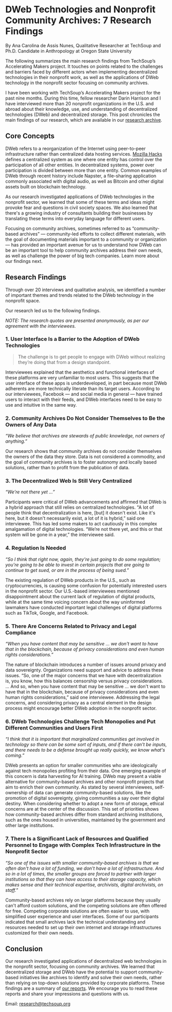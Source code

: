 # DWeb Technologies and Nonprofit Community Archives: 7 Research Findings

By Ana Carolina de Assis Nunes, Qualitative Researcher at TechSoup and Ph.D. Candidate in Anthropology at Oregon State University

The following summarizes the main research findings from TechSoup’s Accelerating Makers project. It touches on points related to the challenges and barriers faced by different actors when implementing decentralized technologies in their nonprofit work, as well as the applications of DWeb technology in the nonprofit sector focusing on community archives. 

I have been working with TechSoup’s Accelerating Makers project for the past nine months. During this time, fellow researcher Darin Harrison and I have interviewed more than 20 nonprofit organizations in the U.S. and abroad about their knowledge, use, and understanding of decentralized technologies (DWeb) and decentralized storage. This post chronicles the main findings of our research, which are available in our [research archive](https://acceleratingmakers.publicgoodapphouse.org/downloads).


## Core Concepts

DWeb refers to a reorganization of the Internet using peer-to-peer infrastructure rather than centralized data hosting services. [Mozilla Hacks](https://hacks.mozilla.org/2018/07/introducing-the-d-web/) defines a centralized system as one where one entity has control over the participation of all other entities. In decentralized systems, power over participation is divided between more than one entity. Common examples of DWeb through recent history include Napster, a file-sharing application commonly associated with digital audio, as well as Bitcoin and other digital assets built on blockchain technology. 

As our research investigated applications of DWeb technologies in the nonprofit sector, we  learned that some of these terms and ideas might provoke fear and questions in civil society spaces. We also learned that there's a growing industry of consultants building their businesses by translating these terms into everyday language for different users. 

Focusing on community archives, sometimes referred to as “community-based archives” — community-led efforts to collect different materials, with the goal of documenting materials important to a community or organization —  has provided an important avenue for us to understand how DWeb can be an important tool to help community archives address their own needs, as well as challenge the power of big tech companies. Learn more about our findings next. 


## Research Findings	

Through over 20 interviews and qualitative analysis, we identified a number of important themes and trends related to the DWeb technology in the nonprofit space. 

Our research led us to the following findings.

_NOTE: The research quotes are presented anonymously, as per our agreement with the interviewees._


### 1. User Interface Is a Barrier to the Adoption of DWeb Technologies  

 > The challenge is to get people to engage with DWeb without realizing they’re doing that from a design standpoint.

Interviewees explained that the aesthetics and functional interfaces of these platforms are very unfamiliar to most users. This suggests that the user interface of these apps is underdeveloped, in part because most DWeb adherents are more technically literate than its target users. According to our interviewees, Facebook — and social media in general — have trained users to interact with their feeds, and DWeb interfaces need to be easy to use and intuitive in the same way.


### 2. Community Archives Do Not Consider Themselves to Be the Owners of Any Data 

_“We believe that archives are stewards of public knowledge, not owners of anything.”_

Our research shows that community archives do not consider themselves the owners of the data they store. Data is not considered a commodity, and the goal of community archives is to foster autonomy and locally based solutions, rather than to profit from the publication of data.


### 3. The Decentralized Web Is Still Very Centralized

_“We’re not there yet …”_

Participants were critical of DWeb advancements and affirmed that DWeb is a hybrid approach that still relies on centralized technologies. "A lot of people think that decentralization is here, [but] it doesn't exist. Like it's here, but it doesn't necessarily exist, a lot of it is hybrid,” said one interviewee. This has led some makers to act cautiously in this complex amalgamation of digital technologies. “We’re not there yet, and this or that system will be gone in a year,” the interviewee said.


### 4. Regulation Is Needed

_“So I think that right now, again, they're just going to do some regulation; you're going to be able to invest in certain projects that are going to continue to get sued, or are in the process of being sued.”_

The existing regulation of DWeb products in the U.S., such as cryptocurrencies, is causing some confusion for potentially interested users in the nonprofit sector. Our U.S.-based interviewees mentioned disappointment about the current lack of regulation of digital products, while at the same time voicing concern about the way uninformed lawmakers have conducted important legal challenges of digital platforms such as TikTok, Google, and Facebook.


### 5. There Are Concerns Related to Privacy and Legal Compliance 

_“When you have content that may be sensitive … we don't want to have that in the blockchain, because of privacy considerations and even human rights considerations.”_

The nature of blockchain introduces a number of issues around privacy and data sovereignty. Organizations need support and advice to address these issues. “So, one of the major concerns that we have with decentralization is, you know, how this balances censorship versus privacy considerations. ... And so, when you have content that may be sensitive … we don't want to have that in the blockchain, because of privacy considerations and even human rights considerations,” said one interviewee. Addressing the legal concerns, and considering privacy as a central element in the design process might encourage better DWeb adoption in the nonprofit sector.


### 6. DWeb Technologies Challenge Tech Monopolies and Put Different Communities and Users First

_“I think that it is important that marginalized communities get involved in technology so there can be some sort of inputs, and if there can't be inputs, and there needs to be a defense brought up really quickly, we know what's coming.”_

DWeb presents an option for smaller communities who are ideologically against tech monopolies profiting from their data. One emerging example of this concern is data harvesting for AI training. DWeb may present a viable alternative for community-based archives and other nonprofit projects that aim to enrich their own community. As stated by several interviewees, self-ownership of data can generate community-based solutions, like the promotion of digital sovereignty, giving communities a say over their digital destiny. When considering whether to adopt a new form of storage, ethical concerns are at the center of the discussion. This set of priorities shows how community-based archives differ from standard archiving institutions, such as the ones housed in universities, maintained by the government and other large institutions.


### 7. There Is a Significant Lack of Resources and Qualified Personnel to Engage with Complex Tech Infrastructure in the Nonprofit Sector

_“So one of the issues with smaller community-based archives is that we often don't have a lot of funding, we don't have a lot of infrastructure. And so in a lot of times, the smaller groups are forced to partner with larger institutions so that they can have access to their storage capacity, which makes sense and their technical expertise, archivists, digital archivists, on staff.”_

Community-based archives rely on larger platforms because they usually can't afford custom solutions, and the competing solutions are often offered for free. Competing corporate solutions are often easier to use, with simplified user experience and user interfaces. Some of our participants indicated that small archives lack the technical understanding and resources needed to set up their own internet and storage infrastructures customized for their own needs.


## Conclusion 

Our research investigated applications of decentralized web technologies in the nonprofit sector, focusing on community archives. We learned that decentralized storage and DWeb have the potential to support community-based initiatives like archives to identify and solve their own needs, rather than relying on top-down solutions provided by corporate platforms. These findings are a summary of [our reports](https://acceleratingmakers.publicgoodapphouse.org/downloads). We encourage you to read these reports and share your impressions and questions with us.  

Email: research@techsoup.org
